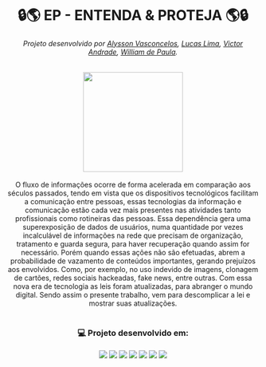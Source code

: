 

<h1 text align = "center"> 🔒🌎 EP - ENTENDA & PROTEJA 🌎🔒</h1>


<h6 text align = "center">Projeto desenvolvido por <a href="https://github.com/Alysson212">Alysson Vasconcelos</a>, <a href="https://github.com/LucasLima147">Lucas Lima</a>, <a href="https://github.com/Victor-M-Andrade">Victor Andrade</a>, <a href="https://github.com/wprs18">William de Paula</a>.</h6>

<div align="center">
<img src= "https://user-images.githubusercontent.com/79486487/190642260-300a4bc8-a2f8-47ea-92db-e886a98bccc3.png" width="200px" />

</div>

<br>
<div align="center">
O fluxo de informações ocorre de forma acelerada em comparação aos séculos passados, tendo em vista que os dispositivos tecnológicos facilitam a comunicação entre pessoas, essas tecnologias da informação e comunicação estão cada vez mais presentes nas atividades tanto profissionais como rotineiras das pessoas. Essa dependência gera uma superexposição de dados de usuários, numa quantidade por vezes incalculável de informações na rede que precisam de organização, tratamento e guarda segura, para haver recuperação quando assim for necessário.
Porém quando essas ações não são efetuadas, abrem a probabilidade de vazamento de conteúdos importantes, gerando prejuízos aos envolvidos. Como, por exemplo, no uso indevido de imagens, clonagem de cartões, redes sociais hackeadas, fake news, entre outras.
Com essa nova era de tecnologia as leis foram atualizadas, para abranger o mundo digital. 
Sendo assim o presente trabalho, vem para descomplicar a lei e mostrar suas atualizações.
</div>

<br>

<h3 text align = "center">💻 Projeto desenvolvido em:</h3>
<p align = "center">
  <img align = "center" src="https://img.shields.io/badge/HTML5-E34F26?style=for-the-badge&logo=html5&logoColor=white"/>
  <img align = "center" src="https://img.shields.io/badge/CSS3-1572B6?style=for-the-badge&logo=css3&logoColor=white"/>
  <img align = "center" src="https://img.shields.io/badge/JavaScript-323330?style=for-the-badge&logo=javascript&logoColor=F7DF1E"/>
  <img align = "center" src="https://img.shields.io/badge/Bootstrap-563D7C?style=for-the-badge&logo=bootstrap&logoColor=white"/>
  <img align = "center" src="https://img.shields.io/badge/Java-ED8B00?style=for-the-badge&logo=java&logoColor=white"/>
  <img align = "center" src="https://img.shields.io/badge/Spring-6DB33F?style=for-the-badge&logo=spring&logoColor=white"/>
  <img align = "center" src="https://img.shields.io/badge/PostgreSQL-316192?style=for-the-badge&logo=postgresql&logoColor=white"/>
</p>
